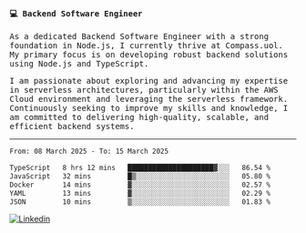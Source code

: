 
<samp>
  
#### 💻 Backend Software Engineer

As a dedicated Backend Software Engineer with a strong foundation in Node.js, I currently thrive at Compass.uol. My primary focus is on developing robust backend solutions using Node.js and TypeScript.

I am passionate about exploring and advancing my expertise in serverless architectures, particularly within the AWS Cloud environment and leveraging the serverless framework. Continuously seeking to improve my skills and knowledge, I am committed to delivering high-quality, scalable, and efficient backend systems.

---

<!--START_SECTION:waka-->

```txt
From: 08 March 2025 - To: 15 March 2025

TypeScript   8 hrs 12 mins   █████████████████████▓░░░   86.54 %
JavaScript   32 mins         █▒░░░░░░░░░░░░░░░░░░░░░░░   05.80 %
Docker       14 mins         ▓░░░░░░░░░░░░░░░░░░░░░░░░   02.57 %
YAML         13 mins         ▓░░░░░░░░░░░░░░░░░░░░░░░░   02.29 %
JSON         10 mins         ▒░░░░░░░░░░░░░░░░░░░░░░░░   01.83 %
```

<!--END_SECTION:waka-->
  
</samp>

[![Linkedin](https://img.shields.io/badge/-Mateus%20Garcia-c080ff?style=flat-square&logo=Linkedin&logoColor=white&link=https://www.linkedin.com/in/mpgxc)](https://www.linkedin.com/in/mateusogarcia) 
